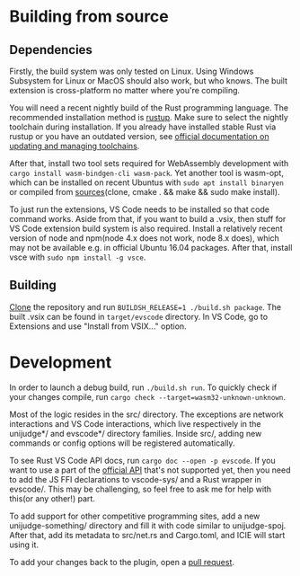 # Building from source

## Dependencies

Firstly, the build system was only tested on Linux. Using Windows Subsystem for Linux or MacOS should also work, but who knows. The built extension is cross-platform no matter where you're compiling.

You will need a recent nightly build of the Rust programming language. The recommended installation method is [rustup](https://rustup.rs/). Make sure to select the nightly toolchain during installation. If you already have installed stable Rust via rustup or you have an outdated version, see [official documentation on updating and managing toolchains](https://doc.rust-lang.org/edition-guide/rust-2018/rustup-for-managing-rust-versions.html).

After that, install two tool sets required for WebAssembly development with `cargo install wasm-bindgen-cli wasm-pack`.
Yet another tool is wasm-opt, which can be installed on recent Ubuntus with `sudo apt install binaryen` or compiled from [sources](https://github.com/WebAssembly/binaryen)(clone, cmake . && make && sudo make install).

To just run the extensions, VS Code needs to be installed so that code command works.
Aside from that, if you want to build a .vsix, then stuff for VS Code extension build system is also required. Install a relatively recent version of node and npm(node 4.x does not work, node 8.x does), which may not be available e.g. in official Ubuntu 16.04 packages. After that, install vsce with `sudo npm install -g vsce`.

## Building

[Clone](https://help.github.com/en/articles/cloning-a-repository) the repository and run `BUILDSH_RELEASE=1 ./build.sh package`. The built .vsix can be found in `target/evscode` directory. In VS Code, go to Extensions and use "Install from VSIX..." option.

# Development

In order to launch a debug build, run `./build.sh run`. To quickly check if your changes compile, run `cargo check --target=wasm32-unknown-unknown`.

Most of the logic resides in the src/ directory. The exceptions are network interactions and VS Code interactions, which live respectively in the unijudge*/ and evscode*/ directory families.
Inside src/, adding new commands or config options will be registered automatically.

To see Rust VS Code API docs, run `cargo doc --open -p evscode`.
If you want to use a part of the [official API](https://code.visualstudio.com/api/references/vscode-api) that's not supported yet, then you need to add the JS FFI declarations to vscode-sys/ and a Rust wrapper in evscode/.
This may be challenging, so feel free to ask me for help with this(or any other!) part.

To add support for other competitive programming sites, add a new unijudge-something/ directory and fill it with code similar to unijudge-spoj.
After that, add its metadata to src/net.rs and Cargo.toml, and ICIE will start using it.

To add your changes back to the plugin, open a [pull request](https://help.github.com/en/articles/creating-a-pull-request).
